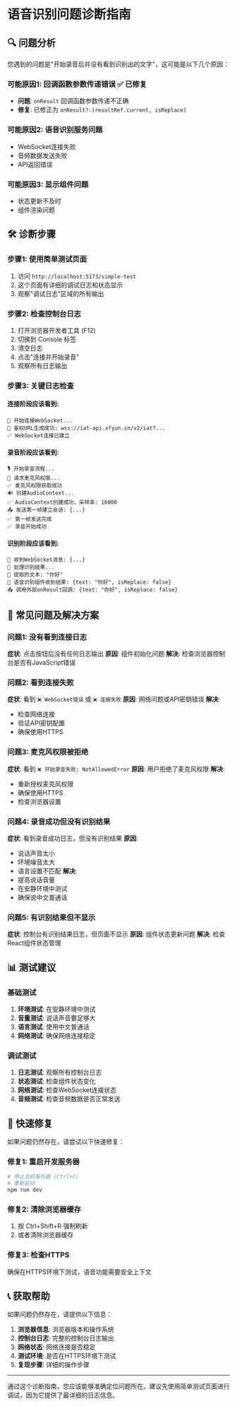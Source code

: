 # 语音识别问题诊断指南

## 🔍 问题分析

您遇到的问题是"开始录音后并没有看到识别出的文字"，这可能是以下几个原因：

### 可能原因1: 回调函数参数传递错误 ✅ 已修复
- **问题**: `onResult` 回调函数参数传递不正确
- **修复**: 已修正为 `onResult?.(resultRef.current, isReplace)`

### 可能原因2: 语音识别服务问题
- WebSocket连接失败
- 音频数据发送失败
- API返回错误

### 可能原因3: 显示组件问题
- 状态更新不及时
- 组件渲染问题

## 🛠️ 诊断步骤

### 步骤1: 使用简单测试页面
1. 访问 `http://localhost:5173/simple-test`
2. 这个页面有详细的调试日志和状态显示
3. 观察"调试日志"区域的所有输出

### 步骤2: 检查控制台日志
1. 打开浏览器开发者工具 (F12)
2. 切换到 Console 标签
3. 清空日志
4. 点击"连接并开始录音"
5. 观察所有日志输出

### 步骤3: 关键日志检查

#### 连接阶段应该看到:
```
🔗 开始连接WebSocket...
🔗 鉴权URL生成成功: wss://iat-api.xfyun.cn/v2/iat?...
✅ WebSocket连接已建立
```

#### 录音阶段应该看到:
```
🎙️ 开始录音流程...
🎤 请求麦克风权限...
✅ 麦克风权限获取成功
🔊 创建AudioContext...
✅ AudioContext创建成功，采样率: 16000
📤 发送第一帧建立会话: {...}
✅ 第一帧发送完成
✅ 录音开始成功
```

#### 识别阶段应该看到:
```
📨 收到WebSocket消息: {...}
🎯 处理识别结果...
📄 提取的文本: "你好"
🎯 语音识别组件收到结果: {text: "你好", isReplace: false}
📤 调用外部onResult回调: {text: "你好", isReplace: false}
```

## 🚨 常见问题及解决方案

### 问题1: 没有看到连接日志
**症状**: 点击按钮后没有任何日志输出
**原因**: 组件初始化问题
**解决**: 检查浏览器控制台是否有JavaScript错误

### 问题2: 看到连接失败
**症状**: 看到 `❌ WebSocket错误` 或 `❌ 连接失败`
**原因**: 网络问题或API密钥错误
**解决**: 
- 检查网络连接
- 验证API密钥配置
- 确保使用HTTPS

### 问题3: 麦克风权限被拒绝
**症状**: 看到 `❌ 开始录音失败: NotAllowedError`
**原因**: 用户拒绝了麦克风权限
**解决**: 
- 重新授权麦克风权限
- 确保使用HTTPS
- 检查浏览器设置

### 问题4: 录音成功但没有识别结果
**症状**: 看到录音成功日志，但没有识别结果
**原因**: 
- 说话声音太小
- 环境噪音太大
- 语言设置不匹配
**解决**: 
- 提高说话音量
- 在安静环境中测试
- 确保说中文普通话

### 问题5: 有识别结果但不显示
**症状**: 控制台有识别结果日志，但页面不显示
**原因**: 组件状态更新问题
**解决**: 检查React组件状态管理

## 📊 测试建议

### 基础测试
1. **环境测试**: 在安静环境中测试
2. **音量测试**: 说话声音要足够大
3. **语言测试**: 使用中文普通话
4. **网络测试**: 确保网络连接稳定

### 调试测试
1. **日志测试**: 观察所有控制台日志
2. **状态测试**: 检查组件状态变化
3. **网络测试**: 检查WebSocket连接状态
4. **音频测试**: 检查音频数据是否正常发送

## 🔧 快速修复

如果问题仍然存在，请尝试以下快速修复：

### 修复1: 重启开发服务器
```bash
# 停止当前服务器 (Ctrl+C)
# 重新启动
npm run dev
```

### 修复2: 清除浏览器缓存
1. 按 Ctrl+Shift+R 强制刷新
2. 或者清除浏览器缓存

### 修复3: 检查HTTPS
确保在HTTPS环境下测试，语音功能需要安全上下文

## 📞 获取帮助

如果问题仍然存在，请提供以下信息：

1. **浏览器信息**: 浏览器版本和操作系统
2. **控制台日志**: 完整的控制台日志输出
3. **网络状态**: 网络连接是否稳定
4. **测试环境**: 是否在HTTPS环境下测试
5. **复现步骤**: 详细的操作步骤

---

通过这个诊断指南，您应该能够准确定位问题所在。建议先使用简单测试页面进行调试，因为它提供了最详细的日志信息。
